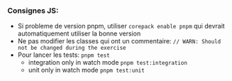 ### Consignes JS:

- Si probleme de version pnpm, utiliser `corepack enable pnpm` qui devrait automatiquement utiliser la bonne version
- Ne pas modifier les classes qui ont un commentaire: `// WARN: Should not be changed during the exercise
`
- Pour lancer les tests: `pnpm test`
  - integration only in watch mode `pnpm test:integration`
  - unit only in watch mode `pnpm test:unit`
